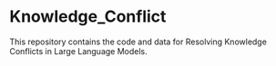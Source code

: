 # Knowledge_Conflict

This repository contains the code and data for Resolving Knowledge Conflicts in Large Language Models.
